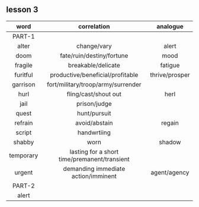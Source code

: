 ## lesson 3
|word|correlation|analogue|
|:--:|:--:|:--:|
|PART-1|||
|alter|change/vary|alert|
|doom|fate/ruin/destiny/fortune|mood|
|fragile|breakable/delicate|fatigue|
|furitful|productive/beneficial/profitable|thrive/prosper|
|garrison|fort/military/troop/army/surrender||
|hurl|fling/cast/shout out|herl|
|jail|prison/judge||
|quest|hunt/pursuit||
|refrain|avoid/abstain|regain|
|script|handwrtiing||
|shabby|worn|shadow|
|temporary|lasting for a short time/premanent/transient||
|urgent|demanding immediate action/imminent|agent/agency|
|PART-2|||
|alert|||

